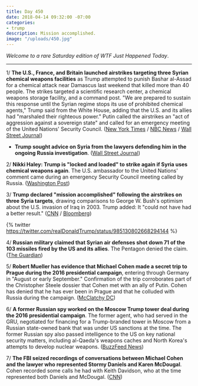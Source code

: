 ```yaml
---
title: Day 450
date: 2018-04-14 09:32:00 -07:00
categories:
- trump
description: Mission accomplished.
image: "/uploads/450.jpg"
---
```


*Welcome to a rare Saturday edition of WTF Just Happened Today*.

---

1/ **The U.S., France, and Britain launched airstrikes targeting three Syrian chemical weapons facilities** as Trump attempted to punish Bashar al-Assad for a chemical attack near Damascus last weekend that killed more than 40 people. The strikes targeted a scientific research center, a chemical weapons storage facility, and a command post. "We are prepared to sustain this response until the Syrian regime stops its use of prohibited chemical agents," Trump said from the White House, adding that the U.S. and its allies had "marshaled their righteous power." Putin called the airstrikes an "act of aggression against a sovereign state" and called for an emergency meeting of the United Nations' Security Council. ([New York Times](https://www.nytimes.com/2018/04/13/world/middleeast/trump-strikes-syria-attack.html) / [NBC News](https://www.nbcnews.com/news/world/trump-announces-strikes-syria-following-suspected-chemical-weapons-attack-assad-n865966) / [Wall Street Journal](https://www.wsj.com/articles/u-s-u-k-launch-strikes-against-syria-1523668212))

* **Trump sought advice on Syria from the lawyers defending him in the ongoing Russia investigation**. ([Wall Street Journal](https://www.wsj.com/articles/trump-seeks-large-strike-in-syria-mattis-urges-caution-1523651589))

2/ **Nikki Haley: Trump is "locked and loaded" to strike again if Syria uses chemical weapons again**. The U.S. ambassador to the United Nations' comment came during an emergency Security Council meeting called by Russia. ([Washington Post](https://www.washingtonpost.com/world/national-security/after-syria-attack-us-and-russia-tensions-rise-but-military-confrontation-fears-ease/2018/04/14/d7a48d32-3fdb-11e8-a7d1-e4efec6389f0_story.html))

3/ **Trump declared "mission accomplished" following the airstrikes on three Syria targets**, drawing comparisons to George W. Bush's optimism about the U.S. invasion of Iraq in 2003. Trump added: It "could not have had a better result." ([CNN](https://www.cnn.com/2018/04/14/politics/trump-syria-strike/index.html) / [Bloomberg](https://www.bloomberg.com/news/articles/2018-04-14/trump-echoes-bush-with-mission-accomplished-on-syria-strike))

{% twitter https://twitter.com/realDonaldTrump/status/985130802668294144 %}

4/ **Russian military claimed that Syrian air defenses shot down 71 of the 103 missiles fired by the US and its allies**. The Pentagon denied the claim. ([The Guardian](https://www.theguardian.com/world/2018/apr/14/russia-claims-syria-air-defences-shot-down-majority-missiles))

5/ **Robert Mueller has evidence that Michael Cohen made a secret trip to Prague during the 2016 presidential campaign**, entering through Germany in "August or early September." Confirmation of the trip corroborates part of the Christopher Steele dossier that Cohen met with an ally of Putin. Cohen has denied that he has ever been in Prague and that he colluded with Russia during the campaign. ([McClatchy DC](http://www.mcclatchydc.com/news/politics-government/white-house/article208870264.html))

6/ **A former Russian spy worked on the Moscow Trump tower deal during the 2016 presidential campaign**. The former agent, who had served in the GRU, negotiated for financing for a Trump-branded tower in Moscow from a Russian state-owned bank that was under US sanctions at the time. The former Russian spy also passed intelligence to the US on key national security matters, including al-Qaeda's weapons caches and North Korea's attempts to develop nuclear weapons. ([BuzzFeed News](https://www.buzzfeed.com/jasonleopold/donald-trump-russian-spy-moscow-gru-felix-sater))

7/ **The FBI seized recordings of conversations between Michael Cohen and the lawyer who represented Stormy Daniels and Karen McDougal**. Cohen recorded some calls he had with Keith Davidson, who at the time represented both Daniels and McDougal. ([CNN](https://www.cnn.com/2018/04/13/politics/fbi-phone-recordings-cohen-daniels-mcdougal/index.html))
